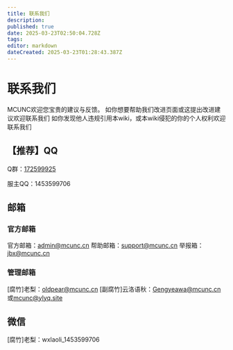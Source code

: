 ```yaml
---
title: 联系我们
description: 
published: true
date: 2025-03-23T02:50:04.728Z
tags: 
editor: markdown
dateCreated: 2025-03-23T01:28:43.387Z
---
```


# 联系我们

MCUNC欢迎您宝贵的建议与反馈。
如你想要帮助我们改进页面或这提出改进建议欢迎联系我们
如你发现他人违规引用本wiki，或本wiki侵犯的你的个人权利欢迎联系我们

## 【推荐】QQ

Q群：[172599925](https://qm.qq.com/q/wS9HHeS0wM)

服主QQ：1453599706

## 邮箱

### 官方邮箱

官方邮箱：[admin@mcunc.cn](mailto:admin@mcunc.cn)
帮助邮箱：[support@mcunc.cn](mailto:support@mcunc.cn)
举报箱：[jbx@mcunc.cn](mailto:jbx@mcunc.cn)

### 管理邮箱

[腐竹]老梨：[oldpear@mcunc.cn](mailto:admin@mcunc.cn)
[副腐竹]云洛语秋：[Gengyeawa@mcunc.cn](mailto:gengyeawa@mcunc.cn)或[mcunc@ylyq.site](mailto:mcunc@ylyq.site)

## 微信

[腐竹]老梨：wxlaoli_1453599706

